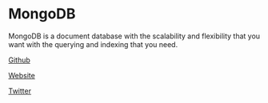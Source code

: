 # MongoDB

MongoDB is a document database with the scalability and flexibility that you want with the querying and indexing that you need.

[Github](https://github.com/mongodb)

[Website](https://www.mongodb.com/?DeveloperStash)

[Twitter](https://twitter.com/mongodb)
